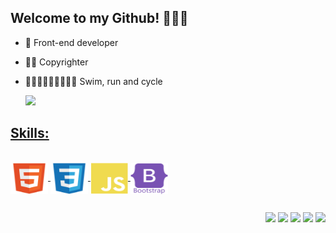 ## Welcome to my Github! 👋👨‍💻

- 🔭 Front-end developer
- ✍🏻 Copyrighter
- 🏊🏻‍♀️🏃🏻‍♂️🚴🏻‍♂️ Swim, run and cycle
  
  <div align="left">
  <a href="https://github.com/ocalado">
  <img height="200em" src="https://github-readme-stats.vercel.app/api?username=ocalado&show_icons=true&theme=algolia&include_all_commits=true&count_private=true"/>
</div>
  
 ## Skills:  
<div style="display: inline_block"><br>
  <img align="center" alt="Quiet-HTML" height="50" width="60" src="https://raw.githubusercontent.com/devicons/devicon/master/icons/html5/html5-original.svg">
  <img align="center" alt="Quiet-CSS" height="50" width="60" src="https://raw.githubusercontent.com/devicons/devicon/master/icons/css3/css3-original.svg">
  <img align="center" alt="Quiet-Js" height="50" width="60" src="https://raw.githubusercontent.com/devicons/devicon/master/icons/javascript/javascript-plain.svg">
  <img align="center" alt="Quiet-Bootstrap" height="50" width="60" src="https://raw.githubusercontent.com/devicons/devicon/9f4f5cdb393299a81125eb5127929ea7bfe42889/icons/bootstrap/bootstrap-plain-wordmark.svg">
</div>
  
  ## 
  
<div align="right"> 
  <a href="https://instagram.com/ocalado" target="_blank"><img src="https://img.shields.io/badge/-Instagram-%23E4405F?style=for-the-badge&logo=instagram&logoColor=white" target="_blank"></a>
  <a href = "mailto:otaviocalado147@gmail.com"><img src="https://img.shields.io/badge/-Gmail-%23333?style=for-the-badge&logo=gmail&logoColor=white" target="_blank"></a>
  <a href="https://www.linkedin.com/in/otaviocalado/" target="_blank"><img src="https://img.shields.io/badge/-LinkedIn-%230077B5?style=for-the-badge&logo=linkedin&logoColor=white" target="_blank"></a>
  <a href="https://t.me/ocalado" target="_blank"><img src="https://img.shields.io/badge/Telegram-2CA5E0?style=for-the-badge&logo=telegram&logoColor=white" target="_blank"></a> 
  <a href="https://vercel.com/ocalado" target="_blank"><img src="https://img.shields.io/badge/Vercel-000000?style=for-the-badge&logo=vercel&logoColor=white" target="_blank"></a>
</div>

